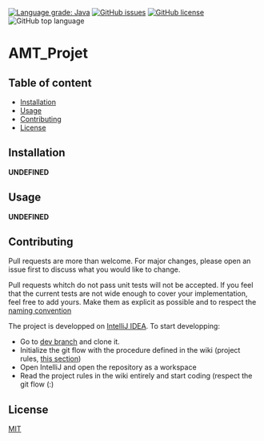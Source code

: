 [![Language grade: Java](https://img.shields.io/lgtm/grade/java/g/Semestre5/AMT_Projet.svg?logo=lgtm&logoWidth=18)](https://lgtm.com/projects/g/Semestre5/AMT_Projet/context:java) [![GitHub issues](https://img.shields.io/github/issues/Semestre5/AMT_Projet)](https://github.com/Semestre5/AMT_Projet/issues) [![GitHub license](https://img.shields.io/github/license/Semestre5/AMT_Projet)](https://github.com/Semestre5/AMT_Projet) ![GitHub top language](https://img.shields.io/github/languages/top/Semestre5/AMT_Projet)


# AMT_Projet

## Table of content

- [Installation](#installation)
- [Usage](#usage)
- [Contributing](#contributing)
- [License](#license)

## Installation

**UNDEFINED**

## Usage

**UNDEFINED**

## Contributing

Pull requests are more than welcome. For major changes, please open an issue first to discuss what you would like to change.

Pull requests whitch do not pass unit tests will not be accepted. If you feel that the current tests are not wide enough to cover your implementation, feel free to add yours. Make them as explicit as possible and to respect the [naming convention](https://github.com/Semestre5/AMT_Projet/wiki/Naming-convention)

The project is developped on [IntelliJ IDEA](https://www.jetbrains.com/idea/). To start developping:

- Go to [dev branch](https://github.com/Semestre5/AMT_Projet/blob/dev/README.md) and clone it.
- Initialize the git flow with the procedure defined in the wiki (project rules, [this section](https://github.com/Semestre5/AMT_Projet/wiki/Project-rules#how-to-interact-with-the-repository))
- Open IntelliJ and open the repository as a workspace
- Read the project rules in the wiki entirely and start coding (respect the git flow (:) 

## License

[MIT](https://choosealicense.com/licenses/mit/)

